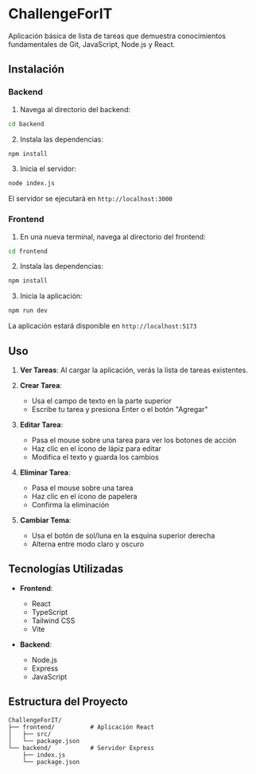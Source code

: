 # ChallengeForIT

Aplicación básica de lista de tareas que demuestra conocimientos fundamentales de Git, JavaScript, Node.js y React.


## Instalación

### Backend

1. Navega al directorio del backend:
```bash
cd backend
```

2. Instala las dependencias:
```bash
npm install
```

3. Inicia el servidor:
```bash
node index.js
```

El servidor se ejecutará en `http://localhost:3000`

### Frontend

1. En una nueva terminal, navega al directorio del frontend:
```bash
cd frontend
```

2. Instala las dependencias:
```bash
npm install
```

3. Inicia la aplicación:
```bash
npm run dev
```

La aplicación estará disponible en `http://localhost:5173`

## Uso

1. **Ver Tareas**: Al cargar la aplicación, verás la lista de tareas existentes.

2. **Crear Tarea**: 
   - Usa el campo de texto en la parte superior
   - Escribe tu tarea y presiona Enter o el botón "Agregar"

3. **Editar Tarea**:
   - Pasa el mouse sobre una tarea para ver los botones de acción
   - Haz clic en el ícono de lápiz para editar
   - Modifica el texto y guarda los cambios

4. **Eliminar Tarea**:
   - Pasa el mouse sobre una tarea
   - Haz clic en el ícono de papelera
   - Confirma la eliminación

5. **Cambiar Tema**:
   - Usa el botón de sol/luna en la esquina superior derecha
   - Alterna entre modo claro y oscuro

## Tecnologías Utilizadas

- **Frontend**:
  - React
  - TypeScript
  - Tailwind CSS
  - Vite

- **Backend**:
  - Node.js
  - Express
  - JavaScript

## Estructura del Proyecto

```
ChallengeForIT/
├── frontend/          # Aplicación React
│   ├── src/
│   └── package.json
└── backend/           # Servidor Express
    ├── index.js
    └── package.json
```
